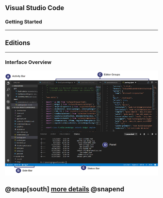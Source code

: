 ## Visual Studio Code
### Getting Started

---

## Editions

---

### Interface Overview

![UIOverview](images/vscode/interface_overview.png)

@snap[south]
[more details](https://code.visualstudio.com/docs/getstarted/userinterface)
@snapend
---
